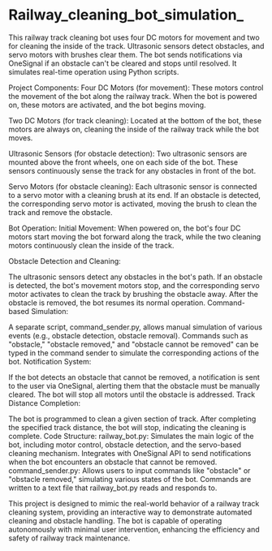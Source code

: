 # Railway_cleaning_bot_simulation_
This railway track cleaning bot uses four DC motors for movement and two for cleaning the inside of the track. Ultrasonic sensors detect obstacles, and servo motors with brushes clear them. The bot sends notifications via OneSignal if an obstacle can't be cleared and stops until resolved. It simulates real-time operation using Python scripts.

Project Components:
Four DC Motors (for movement): These motors control the movement of the bot along the railway track. When the bot is powered on, these motors are activated, and the bot begins moving.

Two DC Motors (for track cleaning): Located at the bottom of the bot, these motors are always on, cleaning the inside of the railway track while the bot moves.

Ultrasonic Sensors (for obstacle detection): Two ultrasonic sensors are mounted above the front wheels, one on each side of the bot. These sensors continuously sense the track for any obstacles in front of the bot.

Servo Motors (for obstacle cleaning): Each ultrasonic sensor is connected to a servo motor with a cleaning brush at its end. If an obstacle is detected, the corresponding servo motor is activated, moving the brush to clean the track and remove the obstacle.

Bot Operation:
Initial Movement: When powered on, the bot's four DC motors start moving the bot forward along the track, while the two cleaning motors continuously clean the inside of the track.

Obstacle Detection and Cleaning:

The ultrasonic sensors detect any obstacles in the bot's path.
If an obstacle is detected, the bot's movement motors stop, and the corresponding servo motor activates to clean the track by brushing the obstacle away.
After the obstacle is removed, the bot resumes its normal operation.
Command-based Simulation:

A separate script, command_sender.py, allows manual simulation of various events (e.g., obstacle detection, obstacle removal).
Commands such as "obstacle," "obstacle removed," and "obstacle cannot be removed" can be typed in the command sender to simulate the corresponding actions of the bot.
Notification System:

If the bot detects an obstacle that cannot be removed, a notification is sent to the user via OneSignal, alerting them that the obstacle must be manually cleared.
The bot will stop all motors until the obstacle is addressed.
Track Distance Completion:

The bot is programmed to clean a given section of track. After completing the specified track distance, the bot will stop, indicating the cleaning is complete.
Code Structure:
railway_bot.py:
Simulates the main logic of the bot, including motor control, obstacle detection, and the servo-based cleaning mechanism.
Integrates with OneSignal API to send notifications when the bot encounters an obstacle that cannot be removed.
command_sender.py:
Allows users to input commands like "obstacle" or "obstacle removed," simulating various states of the bot.
Commands are written to a text file that railway_bot.py reads and responds to.


This project is designed to mimic the real-world behavior of a railway track cleaning system, providing an interactive way to demonstrate automated cleaning and obstacle handling. The bot is capable of operating autonomously with minimal user intervention, enhancing the efficiency and safety of railway track maintenance.
